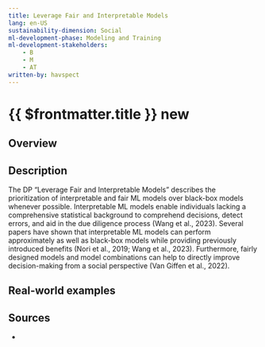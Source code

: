 ```yaml
---
title: Leverage Fair and Interpretable Models
lang: en-US
sustainability-dimension: Social
ml-development-phase: Modeling and Training
ml-development-stakeholders: 
    - B
    - M
    - AT
written-by: havspect
---
```


<script setup>
import DPOverview from '../../components/DPOverview.vue'
</script>


# {{ $frontmatter.title }} <Badge type="tip">new</Badge>

## Overview
<DPOverview />

## Description
The DP “Leverage Fair and Interpretable Models” describes the prioritization of interpretable and fair ML models over black-box models whenever possible. Interpretable ML models enable individuals lacking a comprehensive statistical background to comprehend decisions, detect errors, and aid in the due diligence process (Wang et al., 2023). Several papers have shown that interpretable ML models can perform approximately as well as black-box models while providing previously introduced benefits (Nori et al., 2019; Wang et al., 2023). Furthermore, fairly designed models and model combinations can help to directly improve decision-making from a social perspective (Van Giffen et al., 2022).

## Real-world examples 


## Sources 

- 